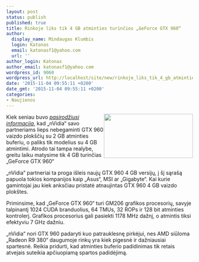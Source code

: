 ```yaml
---
layout: post
status: publish
published: true
title: Rinkoje liks tik 4 GB atminties turinčios „GeForce GTX 960“
author:
  display_name: Mindaugas Klumbis
  login: Katonas
  email: katonasf1@yahoo.com
  url: ''
author_login: Katonas
author_email: katonasf1@yahoo.com
wordpress_id: 9060
wordpress_url: http://localhost/site/new/rinkoje_liks_tik_4_gb_atminties_turincios_geforce_gtx_960/
date: '2015-11-04 09:55:11 +0200'
date_gmt: '2015-11-04 09:55:11 +0200'
categories:
- Naujienos
---
```

<p>
	<a href="http://technews.lt/userfiles/NVIDIA-GeForce-GTX-960-Custom-635x315.png"><img alt="" src="http://technews.lt/userfiles/NVIDIA-GeForce-GTX-960-Custom-635x315.png" style="width: 240px; height: 119px; float: right;" /></a>Kiek seniau buvo <em><a href="http://technews.lt/tekstas/nvidia_galimai_paliks_tik_4_gb_geforce_gtx_960_versijas.html;;">pasirodžiusi informacija</a></em>, kad &bdquo;nVidia&ldquo; savo partneriams lieps nebegaminti GTX 960 vaizdo plok&scaron;čių su 2 GB atminties buferiu, o paliks tik modelius su 4 GB atmintimi. Atrodo tai tampa realybe, greitu laiku matysime tik 4 GB turinčias &bdquo;GeForce GTX 960&ldquo;</p>
<p>
	&bdquo;nVidia&ldquo; partneriai ta proga i&scaron;leis naujų GTX 960 4 GB versijų, į &scaron;į sąra&scaron;ą papuola tokios kompanijos kaip &bdquo;Asus&ldquo;, MSI ar &bdquo;Gigabyte&ldquo;. Kai kurie gamintojai jau kiek anksčiau pristatė atnaujintas GTX 960 4 GB vaizdo plok&scaron;tes.</p>
<p>
	Priminsime, kad &bdquo;GeForce GTX 960&ldquo; turi GM206 grafikos procesorių, savyje talpinantį 1024 CUDA branduolius, 64 TMUs, 32 ROPs ir 128 bit atminties kontrolerį. Grafikos procesorius gali pasiekti 1178 MHz dažnį, o atmintis tiksi efektyviu 7 GHz dažniu.</p>
<p>
	&bdquo;nVidia&ldquo; nori GTX 960 padaryti kuo patrauklesnę pirkėjui, nes AMD siūloma &bdquo;Radeon R9 380&ldquo; daugumoje rinkų yra kiek pigesnė ir dažniausiai spartesnė. Reikia pridurti, kad atminties buferio padidinimas tik retais atvejais suteikia apčiuopiamą spartos padidėjimą.</p>
